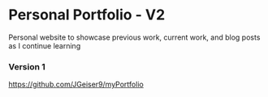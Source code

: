 # Personal Portfolio - V2

Personal website to showcase previous work, current work, and blog posts as I continue learning

### Version 1

https://github.com/JGeiser9/myPortfolio
